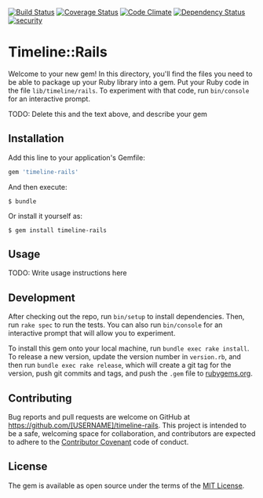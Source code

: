 [![Build Status](https://travis-ci.org/Insynia/timeline-rails.svg?branch=master)](https://travis-ci.org/Insynia/timeline-rails)
[![Coverage Status](https://coveralls.io/repos/github/Insynia/timeline-rails/badge.svg?branch=master)](https://coveralls.io/github/Insynia/timeline-rails?branch=master)
[![Code Climate](https://codeclimate.com/github/Insynia/timeline-rails/badges/gpa.svg)](https://codeclimate.com/github/Insynia/timeline-rails)
[![Dependency Status](https://gemnasium.com/badges/github.com/Insynia/timeline-rails.svg)](https://gemnasium.com/github.com/Insynia/timeline-rails)
[![security](https://hakiri.io/github/Insynia/timeline-rails/master.svg)](https://hakiri.io/github/Insynia/timeline-rails/master)

# Timeline::Rails

Welcome to your new gem! In this directory, you'll find the files you need to be able to package up your Ruby library into a gem. Put your Ruby code in the file `lib/timeline/rails`. To experiment with that code, run `bin/console` for an interactive prompt.

TODO: Delete this and the text above, and describe your gem

## Installation

Add this line to your application's Gemfile:

```ruby
gem 'timeline-rails'
```

And then execute:

    $ bundle

Or install it yourself as:

    $ gem install timeline-rails

## Usage

TODO: Write usage instructions here

## Development

After checking out the repo, run `bin/setup` to install dependencies. Then, run `rake spec` to run the tests. You can also run `bin/console` for an interactive prompt that will allow you to experiment.

To install this gem onto your local machine, run `bundle exec rake install`. To release a new version, update the version number in `version.rb`, and then run `bundle exec rake release`, which will create a git tag for the version, push git commits and tags, and push the `.gem` file to [rubygems.org](https://rubygems.org).

## Contributing

Bug reports and pull requests are welcome on GitHub at https://github.com/[USERNAME]/timeline-rails. This project is intended to be a safe, welcoming space for collaboration, and contributors are expected to adhere to the [Contributor Covenant](http://contributor-covenant.org) code of conduct.


## License

The gem is available as open source under the terms of the [MIT License](http://opensource.org/licenses/MIT).

